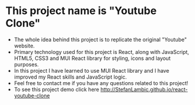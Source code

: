 # This project name is "Youtube Clone"

- The whole idea behind this project is to replicate the original "Youtube" website.
- Primary technology used for this project is React, along with JavaScript, HTML5, CSS3 and MUI React library for styling, icons and layout purposes.
- In this project I have learned to use MUI React library and I have improved my React skills and JavaScript logic.
- Feel free to contact me if you have any questions related to this project!
- To see this project demo click here http://StefanLambic.github.io/react-youtube-clone
